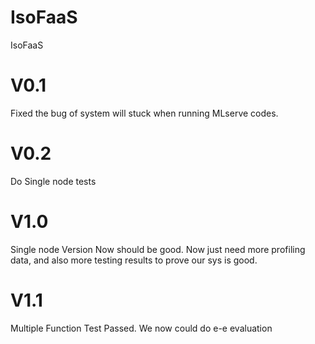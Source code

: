 # IsoFaaS
IsoFaaS

# V0.1
Fixed the bug of system will stuck when running MLserve codes.

# V0.2
Do Single node tests

# V1.0

Single node Version Now should be good. Now just need more profiling data, and also more testing results to prove our sys is good.

# V1.1

Multiple Function Test Passed. We now could do e-e evaluation
